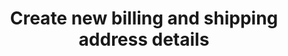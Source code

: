 ---
title: "Create new billing and shipping address details "
name: "channelmeta_trade"
key: "manage_customer_address"
description: "If true, the customer can save addresses at checkout to use in the future"
user_friendly_description: "Allow customers to set alternative addresses to be saved and used in future."
default: "false"
values: []
tags: [channelmeta,trade]
type: "meta"
process: "orders"
headless: true
---
